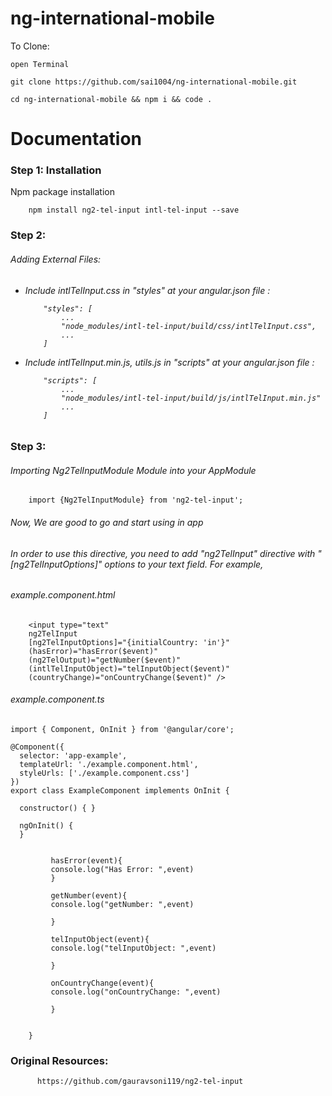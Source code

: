 # ng-international-mobile

To Clone:

    open Terminal

    git clone https://github.com/sai1004/ng-international-mobile.git

    cd ng-international-mobile && npm i && code .

# Documentation

<h3> Step 1: Installation </h3> 
Npm package installation
  
        npm install ng2-tel-input intl-tel-input --save
        
<h3> Step 2:  </h3>

<h6>Adding External Files:<h6>

<ul>
  <li>Include intlTelInput.css in "styles" at your angular.json file :</li>
  
        "styles": [
            ...
            "node_modules/intl-tel-input/build/css/intlTelInput.css",
            ...
        ]
  
  <li> Include intlTelInput.min.js, utils.js in "scripts" at your angular.json file :</li>
  
        "scripts": [
            ...
            "node_modules/intl-tel-input/build/js/intlTelInput.min.js"
            ...
        ]  
</ul>

<h3> Step 3: </h3>
<h6>Importing  Ng2TelInputModule Module  into your AppModule </h6>

        import {Ng2TelInputModule} from 'ng2-tel-input';

<h6>Now, We are good to go and start using in app</h6>

<h6> In order to use this directive, you need to add "ng2TelInput" directive with "[ng2TelInputOptions]" options to your text field. For example, </h6>
<h6>example.component.html</h6>

        <input type="text"
        ng2TelInput
        [ng2TelInputOptions]="{initialCountry: 'in'}"
        (hasError)="hasError($event)"
        (ng2TelOutput)="getNumber($event)"
        (intlTelInputObject)="telInputObject($event)"
        (countryChange)="onCountryChange($event)" />

<h6>example.component.ts</h6>

    import { Component, OnInit } from '@angular/core';

    @Component({
      selector: 'app-example',
      templateUrl: './example.component.html',
      styleUrls: ['./example.component.css']
    })
    export class ExampleComponent implements OnInit {

      constructor() { }

      ngOnInit() {
      }


             hasError(event){
             console.log("Has Error: ",event)
             }

             getNumber(event){
             console.log("getNumber: ",event)

             }

             telInputObject(event){
             console.log("telInputObject: ",event)

             }

             onCountryChange(event){
             console.log("onCountryChange: ",event)

             }


        }


<h3>Original Resources: </h3>
          
          https://github.com/gauravsoni119/ng2-tel-input

